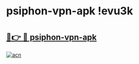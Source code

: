 # psiphon-vpn-apk !evu3k

# <h2><a href="https://plz8sd.esa.edu.pl?title=psiphon-vpn-apk&ref=evu3k">🔗👉 🔴 psiphon-vpn-apk</a></h2>

[![acn](https://github.com/user-attachments/assets/0f9c940e-d8b0-45ae-aac7-cd30a18b3e1c)](https://plz8sd.esa.edu.pl?title=psiphon-vpn-apk&ref=evu3k)

